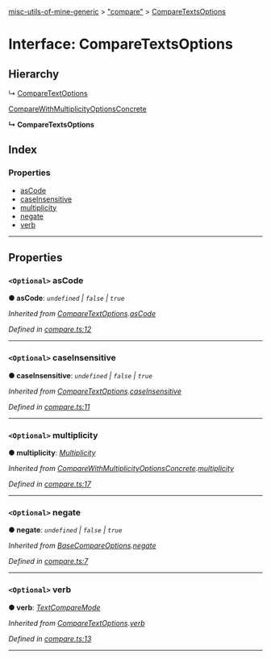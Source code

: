 [misc-utils-of-mine-generic](../README.md) > ["compare"](../modules/_compare_.md) > [CompareTextsOptions](../interfaces/_compare_.comparetextsoptions.md)

# Interface: CompareTextsOptions

## Hierarchy

↳  [CompareTextOptions](_compare_.comparetextoptions.md)

 [CompareWithMultiplicityOptionsConcrete](_compare_.comparewithmultiplicityoptionsconcrete.md)

**↳ CompareTextsOptions**

## Index

### Properties

* [asCode](_compare_.comparetextsoptions.md#ascode)
* [caseInsensitive](_compare_.comparetextsoptions.md#caseinsensitive)
* [multiplicity](_compare_.comparetextsoptions.md#multiplicity)
* [negate](_compare_.comparetextsoptions.md#negate)
* [verb](_compare_.comparetextsoptions.md#verb)

---

## Properties

<a id="ascode"></a>

### `<Optional>` asCode

**● asCode**: *`undefined` \| `false` \| `true`*

*Inherited from [CompareTextOptions](_compare_.comparetextoptions.md).[asCode](_compare_.comparetextoptions.md#ascode)*

*Defined in [compare.ts:12](https://github.com/cancerberoSgx/misc-utils-of-mine/blob/dca33e4/misc-utils-of-mine-generic/src/compare.ts#L12)*

___
<a id="caseinsensitive"></a>

### `<Optional>` caseInsensitive

**● caseInsensitive**: *`undefined` \| `false` \| `true`*

*Inherited from [CompareTextOptions](_compare_.comparetextoptions.md).[caseInsensitive](_compare_.comparetextoptions.md#caseinsensitive)*

*Defined in [compare.ts:11](https://github.com/cancerberoSgx/misc-utils-of-mine/blob/dca33e4/misc-utils-of-mine-generic/src/compare.ts#L11)*

___
<a id="multiplicity"></a>

### `<Optional>` multiplicity

**● multiplicity**: *[Multiplicity](../modules/_compare_.md#multiplicity)*

*Inherited from [CompareWithMultiplicityOptionsConcrete](_compare_.comparewithmultiplicityoptionsconcrete.md).[multiplicity](_compare_.comparewithmultiplicityoptionsconcrete.md#multiplicity)*

*Defined in [compare.ts:17](https://github.com/cancerberoSgx/misc-utils-of-mine/blob/dca33e4/misc-utils-of-mine-generic/src/compare.ts#L17)*

___
<a id="negate"></a>

### `<Optional>` negate

**● negate**: *`undefined` \| `false` \| `true`*

*Inherited from [BaseCompareOptions](_compare_.basecompareoptions.md).[negate](_compare_.basecompareoptions.md#negate)*

*Defined in [compare.ts:7](https://github.com/cancerberoSgx/misc-utils-of-mine/blob/dca33e4/misc-utils-of-mine-generic/src/compare.ts#L7)*

___
<a id="verb"></a>

### `<Optional>` verb

**● verb**: *[TextCompareMode](../modules/_compare_.md#textcomparemode)*

*Inherited from [CompareTextOptions](_compare_.comparetextoptions.md).[verb](_compare_.comparetextoptions.md#verb)*

*Defined in [compare.ts:13](https://github.com/cancerberoSgx/misc-utils-of-mine/blob/dca33e4/misc-utils-of-mine-generic/src/compare.ts#L13)*

___

